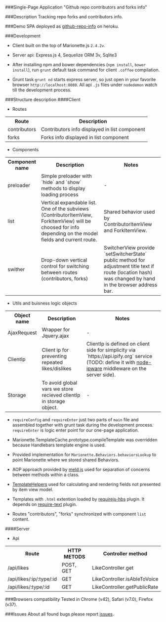 ###Single-Page Application "Github repo contributors and forks info"

###Description
Tracking repo forks and contributors info.

###Demo
SPA deployed as [github-repo-info](https://github-repo-info.herokuapp.com) on heroku.

###Development
+ Client built on the top of Marionette.js `2.4.2v`.

+ Server api: Express.js 4, Sequelize ORM 3v, Sqlite3

+ After installing npm and bower dependencies (`npm install`, `bower install`), run `grunt` default task command for client `.coffee` compilation. 

+ Grunt task `grunt nd` starts express server, so just open in your favorite browser `http://localhost:8080`. All api `.js` files under `nodedemon` watch till the development process.

###Structure description
####Client

+ Routes

<table>
<tr>
  <th>Route</th>
  <th>Description</th>
</tr>
<tr>
  <td>contributors </td>
  <td>Contributors info displayed in list component</td>
</tr>
<tr>
  <td>forks</td>
  <td>Forks info displayed in list component</td>
</tr>
</table>

+ Components

<table>
<tr>
  <th>Component name</th>
  <th>Description</th>
  <th>Notes</th>
</tr>
<tr>
  <td>preloader</td>
  <td>Simple preloader with `hide` and `show` methods to display loading process</td>
  <td> - </td>
</tr>
<tr>
  <td>list</td>
  <td>Vertical expandable list. One of the subviews (ContributorItemView, ForkItemView) will be choosed for info depending on the model fields and current route.</td>
  <td>Shared behavior used by ContributorItemView and ForkItemView.</td>
</tr>
<tr>
  <td>swither</td>
  <td>Drop-down vertical control for switching between routes (contributors, forks)</td>
  <td>SwitcherView provide `setSwitcherState` public method for adjustment title text if route (location hash) was changed by hand in the browser address bar.</td>
</tr>
</table>

+ Utils and buisness logic objects

<table>
<tr>
  <th>Object name</th>
  <th>Description</th>
  <th>Notes</th>
</tr>
<tr>
  <td>AjaxRequest</td>
  <td>Wrapper for Jquery.ajax</td>
  <td> - </td>
</tr>
<tr>
  <td>ClientIp</td>
  <td>Client ip for preventing repeated likes/dislikes</td>
  <td>ClientIp is defined on client side for simplicity via `https://api.ipify.org` service (TODO: define it with <a href="https://github.com/un33k/node-ipware">node-ipware</a> middleware on the server side).</td>
</tr>
<tr>
  <td>Storage</td>
  <td>To avoid global vars we store recieved clientIp in storage object.</td>
  <td> - </td>
</tr>
</table>

+ `requireConfig` and `requireEnter` just two parts of `main` file and assembled together with grunt task during the development process. `requireEnter` is logic enter point for our one-page application.

+ Marionette.TemplateCache.prototype.compileTemplate was overridden because Handlebars template engine is used. 

+ Provided implementation for `Marionette.Behaviors.behaviorsLookup` to point Marionette where we stored shared Behaviors.

+ AOP approach provided by [meld.js](https://github.com/cujojs/meld) used for separation of concerns between methods within a class.

+ [TemplateHelpers](http://marionettejs.com/docs/v2.4.2/marionette.view.html#viewtemplatehelpers) used for calculating and rendering fields not presented by item view model.

+ Templates with `.html` extention loaded by [requirejs-hbs](https://github.com/epeli/requirejs-hbs) plugin. It depends on [require-text](https://github.com/requirejs/text) plugin.

+ Routes "contributors", "forks" synchronized with component `list` content.

####Server
+ Api

<table>
<tr>
  <th>Route</th>
  <th>HTTP METODS</th>
  <th>Controller method</th>
</tr>
<tr>
  <td>/api/likes</td>
  <td>POST, GET</td>
  <td>LikeController.get</td>
</tr>
<tr>
  <td>/api/likes/:ip/:type/:id</td>
  <td>GET</td>
  <td>LikeController.isAbleToVoice</td>
</tr>
<tr>
  <td>/api/likes/:type/:id</td>
  <td>GET</td>
  <td>LikeController.getPublicRate</td>
</tr>
</table>

###Browsers compatibility
Tested in Chrome (v42), Safari (v7.0), Firefox (v37).

###Issues
About all found bugs please report [issues](https://github.com/designeng/github-repo-info/issues).